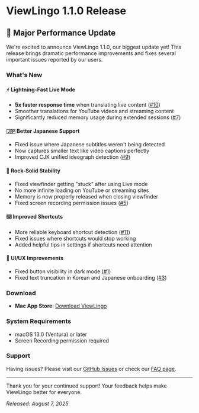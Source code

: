 # ViewLingo 1.1.0 Release

## 🎉 Major Performance Update

We're excited to announce ViewLingo 1.1.0, our biggest update yet! This release brings dramatic performance improvements and fixes several important issues reported by our users.

### What's New

#### ⚡ Lightning-Fast Live Mode
- **5x faster response time** when translating live content ([#10](https://github.com/puritysb/ViewLingo/issues/10))
- Smoother translations for YouTube videos and streaming content
- Significantly reduced memory usage during extended sessions ([#7](https://github.com/puritysb/ViewLingo/issues/7))

#### 🇯🇵 Better Japanese Support
- Fixed issue where Japanese subtitles weren't being detected
- Now captures smaller text like video captions perfectly
- Improved CJK unified ideograph detection ([#9](https://github.com/puritysb/ViewLingo/issues/9))

#### 🎯 Rock-Solid Stability
- Fixed viewfinder getting "stuck" after using Live mode
- No more infinite loading on YouTube or streaming sites
- Memory is now properly released when closing viewfinder
- Fixed screen recording permission issues ([#5](https://github.com/puritysb/ViewLingo/issues/5))

#### ⌨️ Improved Shortcuts
- More reliable keyboard shortcut detection ([#11](https://github.com/puritysb/ViewLingo/issues/11))
- Fixed issues where shortcuts would stop working
- Added helpful tips in settings if shortcuts need attention

#### 🎨 UI/UX Improvements
- Fixed button visibility in dark mode ([#1](https://github.com/puritysb/ViewLingo/issues/1))
- Fixed text truncation in Korean and Japanese onboarding ([#3](https://github.com/puritysb/ViewLingo/issues/3))

### Download

- **Mac App Store**: [Download ViewLingo](https://apps.apple.com/kr/app/viewlingo-%EC%8B%A4%EC%8B%9C%EA%B0%84-%ED%99%94%EB%A9%B4-%EB%B2%88%EC%97%AD%EA%B8%B0/id6749508592?mt=12)

### System Requirements

- macOS 13.0 (Ventura) or later
- Screen Recording permission required

### Support

Having issues? Please visit our [GitHub Issues](https://github.com/puritysb/ViewLingo/issues) or check our [FAQ page](https://puritysb.github.io/ViewLingo/faq).

---

Thank you for your continued support! Your feedback helps make ViewLingo better for everyone.

*Released: August 7, 2025*